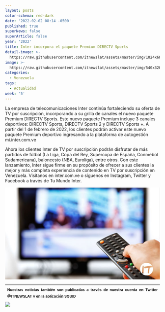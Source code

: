 ```yaml
---
layout: posts
color-schema: red-dark
date: '2022-02-02 08:14 -0500'
published: true
superNews: false
superArticle: false
year: '2022'
title: Inter incorpora el paquete Premium DIRECTV Sports
detail-image: >-
  https://raw.githubusercontent.com/itnewslat/assets/master/img/1024x680/Television-digitalg.jpg
image: >-
  https://raw.githubusercontent.com/itnewslat/assets/master/img/540x320/Television-digitalp.jpg
categories:
  - Venezuela
tags:
  - Actualidad
week: '5'
---
```

La empresa de telecomunicaciones Inter continúa fortaleciendo su oferta de TV por suscripción, incorporando a su grilla de canales el nuevo paquete Premium DIRECTV Sports. Este nuevo paquete Premium incluye 3 canales deportivos: DIRECTV Sports, DIRECTV Sports 2 y DIRECTV Sports +. A partir del 1 de febrero de 2022, los clientes podrán activar este nuevo paquete Premium deportivo ingresando a la plataforma de autogestión mi.inter.com.ve
 
Ahora los clientes Inter de TV por suscripción podrán disfrutar de más partidos de fútbol (La Liga, Copa del Rey, Supercopa de España, Conmebol Sudamericana), baloncesto (NBA, Euroliga), entre otros. Con este lanzamiento, Inter sigue firme en su propósito de ofrecer a sus clientes la mejor y más completa experiencia de contenido en TV por suscripción en Venezuela. Visítanos en inter.com.ve o síguenos en Instagram, Twitter y Facebook a través de Tu Mundo Inter.

![](https://raw.githubusercontent.com/itnewslat/assets/master/img/540x320/Television-digitalp.jpg)

<table style="height: 42px;" width="569">
<tbody>
<tr>
<td style="text-align: justify;"><sub><strong>Nuestras noticias también son publicadas a través de nuestra cuenta en Twitter <a href="https://twitter.com/itnewslat?lang=es">@ITNEWSLAT</a> y en la aplicación <a href="https://squidapp.co/en/">SQUID</a></strong></sub></td>
</tr>
</tbody>
</table>

<img src="https://tracker.metricool.com/c3po.jpg?hash=56f88a41e39ab42c063cc51676587a04"/>
